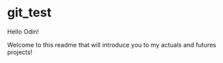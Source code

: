 # git_test

Hello Odin!

Welcome to this readme that will introduce you to my actuals and futures projects!